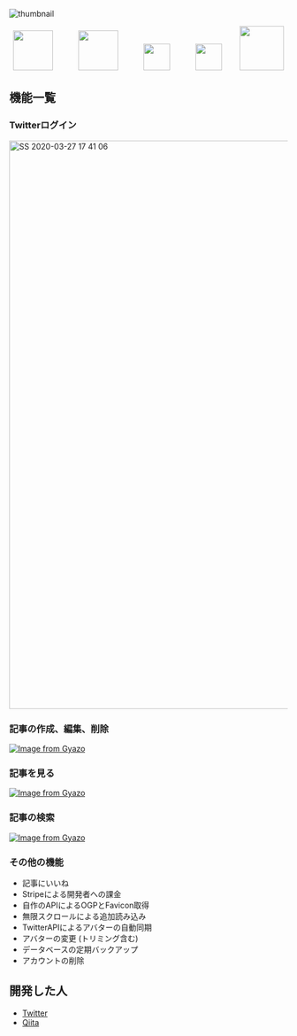 ![thumbnail](https://user-images.githubusercontent.com/50517283/77732037-68b67b80-7047-11ea-8452-73a8de205aeb.png)

<p align="center">
  <a href="https://angular.jp/"><img src="https://cdn.worldvectorlogo.com/logos/angular-icon-1.svg" height="72px;" /></a>　　　
  <a href="https://firebase.google.com/?hl=ja"><img src="https://cdn.worldvectorlogo.com/logos/firebase-1.svg" height="72px;" /></a>　　　
  <a href="https://stripe.com/jp"><img src="https://cdn.worldvectorlogo.com/logos/stripe-4.svg" height="48px;" /></a>　　　
  <a href="https://www.algolia.com/"><img src="https://cdn.worldvectorlogo.com/logos/algolia-3.svg" height="48px;" /></a>　　
  <a href="https://github.co.jp/features/actions"><img src="https://knowledge.sakura.ad.jp/images/2020/01/11450_t.png" height="80px;" /></a>
</p>

## 機能一覧

### Twitterログイン

<img width="1027" alt="SS 2020-03-27 17 41 06" src="https://user-images.githubusercontent.com/50517283/77737879-2b0b2000-7052-11ea-962f-a94b76f12b69.png">

### 記事の作成、編集、削除

[![Image from Gyazo](https://i.gyazo.com/dd785bb653b7cfa1c61be47a0574ff9f.gif)](https://gyazo.com/dd785bb653b7cfa1c61be47a0574ff9f)

### 記事を見る

[![Image from Gyazo](https://i.gyazo.com/79c62131f0e82fcdd3d5afc092fe5469.gif)](https://gyazo.com/79c62131f0e82fcdd3d5afc092fe5469)

### 記事の検索

[![Image from Gyazo](https://i.gyazo.com/1dd7a9c5a5cdcaf617bc880c96a992b7.gif)](https://gyazo.com/1dd7a9c5a5cdcaf617bc880c96a992b7)

### その他の機能

- 記事にいいね
- Stripeによる開発者への課金
- 自作のAPIによるOGPとFavicon取得
- 無限スクロールによる追加読み込み
- TwitterAPIによるアバターの自動同期
- アバターの変更 (トリミング含む)
- データベースの定期バックアップ
- アカウントの削除

## 開発した人
- [Twitter](https://twitter.com/uotya)
- [Qiita](https://qiita.com/otyamaru)
